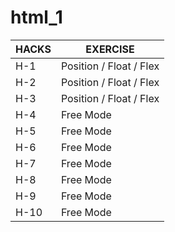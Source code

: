 # html_1

|    HACKS      |         EXERCISE         |
| ------------- | ------------------------ |
|      H-1      | Position / Float / Flex  |
|      H-2      | Position / Float / Flex  |
|      H-3      | Position / Float / Flex  |
|      H-4      |         Free Mode        |
|      H-5      |         Free Mode        |
|      H-6      |         Free Mode        |
|      H-7      |         Free Mode        |
|      H-8      |         Free Mode        |
|      H-9      |         Free Mode        |
|      H-10     |         Free Mode        |
